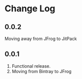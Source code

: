 # Change Log

## 0.0.2

Moving away from JFrog to JitPack

## 0.0.1

1. Functional release.
2. Moving from Bintray to JFrog